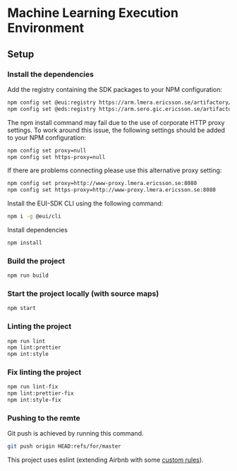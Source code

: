 # Machine Learning Execution Environment

## Setup

### Install the dependencies

Add the registry containing the SDK packages to your NPM configuration:

```bash
npm config set @eui:registry https://arm.lmera.ericsson.se/artifactory/api/npm/proj-e-uisdk-npm-local/
npm config set @eds:registry https://arm.sero.gic.ericsson.se/artifactory/api/npm/proj-eds-npm-local/
```

The npm install command may fail due to the use of corporate
HTTP proxy settings. To work around this issue,
the following settings should be added to your NPM configuration:

```bash
npm config set proxy=null
npm config set https-proxy=null
```

If there are problems connecting please use this alternative proxy setting:

```bash
npm config set proxy=http://www-proxy.lmera.ericsson.se:8080
npm config set https-proxy=http://www-proxy.lmera.ericsson.se:8080
```

Install the EUI-SDK CLI using the following command:

```bash
npm i -g @eui/cli
```

Install dependencies

```bash
npm install
```

### Build the project

```bash
npm run build
```

### Start the project locally (with source maps)

```bash
npm start
```

### Linting the project

```bash
npm run lint
npm lint:prettier
npm int:style
```

### Fix linting the project

```bash
npm run lint-fix
npm lint:prettier-fix
npm int:style-fix
```

### Pushing to the remte

Git push is achieved by running this command.

```bash
git push origin HEAD:refs/for/master
```

This project uses eslint (extending Airbnb with some [custom rules](.eslintrc.js)).
